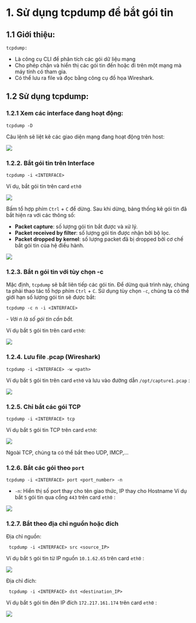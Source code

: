 # 1. Sử dụng tcpdump để bắt gói tin

## 1.1 Giới thiệu:
`tcpdump:` 
- Là công cụ CLI để phân tích các gói dữ liệu mạng
- Cho phép chặn và hiển thị các gói tin đến hoặc đi trên một mạng mà máy tính có tham gia.
- Có thể lưu ra file và đọc bằng công cụ đồ họa Wireshark.

## 1.2 Sử dụng tcpdump:
### 1.2.1 Xem các interface đang hoạt động:
```
tcpdump -D
```
Câu lệnh sẽ liệt kê các giao diện mạng đang hoạt động trên host:

<img src="https://i.imgur.com/rx5do31.png" />

### 1.2.2. Bắt gói tin trên Interface
```
tcpdump -i <INTERFACE>
```
Ví dụ, bắt gói tin trên card `eth0`
        
<img src="https://i.imgur.com/B3DFgv0.png" />
    
Bấm tổ hợp phím `Ctrl` + `C` để dừng.
Sau khi dừng, bảng thống kê gói tin đã bắt hiện ra với các thông số:
- **Packet capture**: số lượng gói tin bắt được và xử lý.
- **Packet received by filter**: số lượng gói tin được nhận bởi bộ lọc.
- **Packet dropped by kernel**: số lượng packet đã bị dropped bởi cơ chế bắt gói tin của hệ điều hành.

<img src="https://i.imgur.com/1eNdjDk.png" />

### 1.2.3. Bắt n gói tin với tùy chọn -c
Mặc định, `tcpdump` sẽ bắt liên tiếp các gói tin. Để dừng quá trình này, chúng ta phải thao tác tổ hợp phím `Ctrl` + `C`.
Sử dụng tùy chọn `-c`, chúng ta có thể giới hạn số lượng gói tin sẽ được bắt:
```
tcpdump -c n -i <INTERFACE>
```
*- Với n là số gói tin cần bắt.*

Ví dụ bắt `5` gói tin trên card `eth0`:

<img src="https://i.imgur.com/zst4UKN.png" />

### 1.2.4. Lưu file .pcap (Wireshark)
```
tcpdump -i <INTERFACE> -w <path>
```
Ví dụ bắt `5` gói tin trên card `eth0` và lưu vào đường dẫn `/opt/capture1.pcap` :

<img src="https://i.imgur.com/CUq8aI9.png" />

### 1.2.5. Chỉ bắt các gói TCP

```
tcpdump -i <INTERFACE> tcp
```
Ví dụ bắt `5` gói tin TCP trên card `eth0`:

<img src="https://i.imgur.com/Do1nFY4.png" />

Ngoài TCP, chúng ta có thể bắt theo UDP, IMCP,...

### 1.2.6. Bắt các gói theo `port`
```
tcpdump -i <INTERFACE> port <port_number> -n
```
- `-n`: Hiển thị số port thay cho tên giao thức, IP thay cho Hostname
Ví dụ bắt `5` gói tin qua cổng `443` trên card `eth0` :

<img src="https://i.imgur.com/v3cXrqE.png" />

### 1.2.7. Bắt theo địa chỉ nguồn hoặc đích

Địa chỉ nguồn: 

```
 tcpdump -i <INTERFACE> src <source_IP>
```
Ví dụ bắt `5` gói tin từ IP nguồn `10.1.62.65` trên card `eth0` :

<img src="https://i.imgur.com/7Wmgb1p.png" />

Địa chỉ đích: 

```
 tcpdump -i <INTERFACE> dst <destination_IP>
```

Ví dụ bắt `5` gói tin đên IP đích `172.217.161.174` trên card `eth0` :

<img src="https://i.imgur.com/odjBizN.png" />
